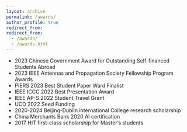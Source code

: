 ```yaml
---
layout: archive
permalink: /awards/
author_profile: true
redirect_from: 
redirect_from: 
  - /awards/
  - /awards.html
---
```



- 2023 Chinese Government Award for Outstanding Self-financed Students Abroad
- 2023 IEEE Antennas and Propagation Society Fellowship Program Awards
- PIERS 2023 Best Student Paper Ward Finalist
- IEEE ICCC 2022 Best Presentation Award
- IEEE AP-S 2022 Student Travel Grant
- UCD 2022 Seed Funding
- 2020-2024 Beijing-Dublin international College research scholarship
- China Merchants Bank 2020 AI certification
- 2017 HIT first-class scholarship for Master’s students
